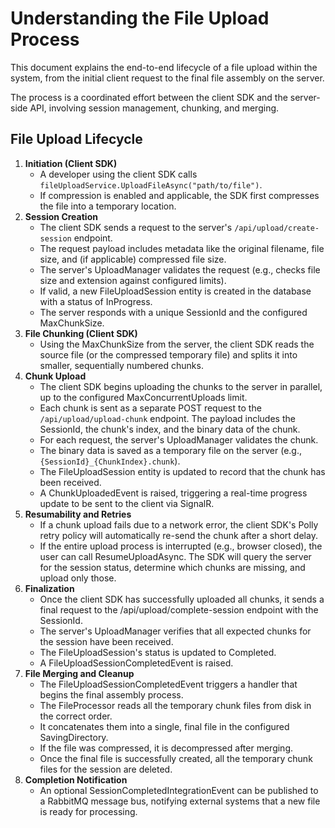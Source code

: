 # **Understanding the File Upload Process**

This document explains the end-to-end lifecycle of a file upload within the system, from the initial client request to the final file assembly on the server.

The process is a coordinated effort between the client SDK and the server-side API, involving session management, chunking, and merging.

## **File Upload Lifecycle**

1. **Initiation (Client SDK)**  
   * A developer using the client SDK calls `fileUploadService.UploadFileAsync("path/to/file")`.  
   * If compression is enabled and applicable, the SDK first compresses the file into a temporary location.  
2. **Session Creation**  
   * The client SDK sends a request to the server's `/api/upload/create-session` endpoint.  
   * The request payload includes metadata like the original filename, file size, and (if applicable) compressed file size.  
   * The server's UploadManager validates the request (e.g., checks file size and extension against configured limits).  
   * If valid, a new FileUploadSession entity is created in the database with a status of InProgress.  
   * The server responds with a unique SessionId and the configured MaxChunkSize.  
3. **File Chunking (Client SDK)**  
   * Using the MaxChunkSize from the server, the client SDK reads the source file (or the compressed temporary file) and splits it into smaller, sequentially numbered chunks.  
4. **Chunk Upload**  
   * The client SDK begins uploading the chunks to the server in parallel, up to the configured MaxConcurrentUploads limit.  
   * Each chunk is sent as a separate POST request to the `/api/upload/upload-chunk` endpoint. The payload includes the SessionId, the chunk's index, and the binary data of the chunk.  
   * For each request, the server's UploadManager validates the chunk.  
   * The binary data is saved as a temporary file on the server (e.g., `{SessionId}_{ChunkIndex}.chunk`).  
   * The FileUploadSession entity is updated to record that the chunk has been received.  
   * A ChunkUploadedEvent is raised, triggering a real-time progress update to be sent to the client via SignalR.  
5. **Resumability and Retries**  
   * If a chunk upload fails due to a network error, the client SDK's Polly retry policy will automatically re-send the chunk after a short delay.  
   * If the entire upload process is interrupted (e.g., browser closed), the user can call ResumeUploadAsync. The SDK will query the server for the session status, determine which chunks are missing, and upload only those.  
6. **Finalization**  
   * Once the client SDK has successfully uploaded all chunks, it sends a final request to the /api/upload/complete-session endpoint with the SessionId.  
   * The server's UploadManager verifies that all expected chunks for the session have been received.  
   * The FileUploadSession's status is updated to Completed.  
   * A FileUploadSessionCompletedEvent is raised.  
7. **File Merging and Cleanup**  
   * The FileUploadSessionCompletedEvent triggers a handler that begins the final assembly process.  
   * The FileProcessor reads all the temporary chunk files from disk in the correct order.  
   * It concatenates them into a single, final file in the configured SavingDirectory.  
   * If the file was compressed, it is decompressed after merging.  
   * Once the final file is successfully created, all the temporary chunk files for the session are deleted.  
8. **Completion Notification**  
   * An optional SessionCompletedIntegrationEvent can be published to a RabbitMQ message bus, notifying external systems that a new file is ready for processing.